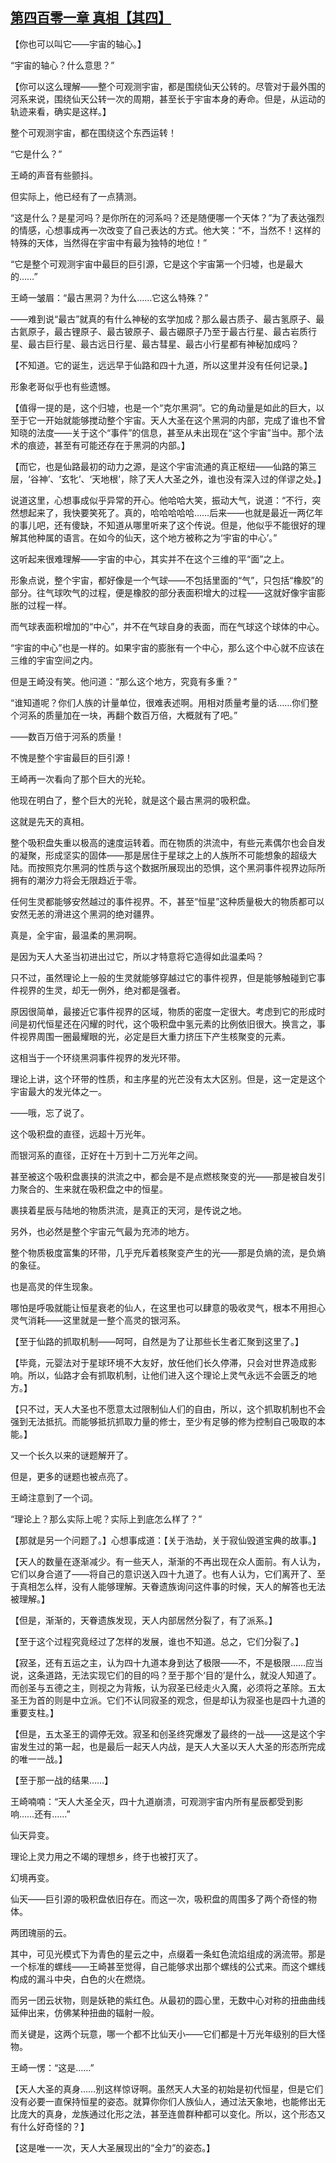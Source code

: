 ## [第四百零一章 真相【其四】](https://www.xxbiquge.com/11_11207/9195712.html)


  【你也可以叫它——宇宙的轴心。】

  “宇宙的轴心？什么意思？”

  【你可以这么理解——整个可观测宇宙，都是围绕仙天公转的。尽管对于最外围的河系来说，围绕仙天公转一次的周期，甚至长于宇宙本身的寿命。但是，从运动的轨迹来看，确实是这样。】

  整个可观测宇宙，都在围绕这个东西运转！

  “它是什么？”

  王崎的声音有些颤抖。

  但实际上，他已经有了一点猜测。

  “这是什么？是星河吗？是你所在的河系吗？还是随便哪一个天体？”为了表达强烈的情感，心想事成再一次改变了自己表达的方式。他大笑：“不，当然不！这样的特殊的天体，当然得在宇宙中有最为独特的地位！”

  “它是整个可观测宇宙中最巨的巨引源，它是这个宇宙第一个归墟，也是最大的……”

  王崎一皱眉：“最古黑洞？为什么……它这么特殊？”

  ——难到说“最古”就真的有什么神秘的玄学加成？那么最古质子、最古氢原子、最古氦原子，最古锂原子、最古铍原子、最古硼原子乃至于最古行星、最古岩质行星、最古巨行星、最古远日行星、最古彗星、最古小行星都有神秘加成吗？

  【不知道。它的诞生，远远早于仙路和四十九道，所以这里并没有任何记录。】

  形象老哥似乎也有些遗憾。

  【值得一提的是，这个归墟，也是一个“克尔黑洞”。它的角动量是如此的巨大，以至于它一开始就能够搅动整个宇宙。天人大圣在这个黑洞的内部，完成了谁也不曾知晓的法度——关于这个“事件”的信息，甚至从未出现在“这个宇宙”当中。那个法术的痕迹，甚至有可能还存在于黑洞的内部。】

  【而它，也是仙路最初的动力之源，是这个宇宙流通的真正枢纽——仙路的第三层，‘谷神’、‘玄牝’、‘天地根’，除了天人大圣之外，谁也没有深入过的佯谬之处。】

  说道这里，心想事成似乎异常的开心。他哈哈大笑，振动大气，说道：“不行，突然想起来了，我快要笑死了。真的，哈哈哈哈哈……后来——也就是最近一两亿年的事儿吧，还有傻缺，不知道从哪里听来了这个传说。但是，他似乎不能很好的理解其他种属的语言。在如今的仙天，这个地方被称之为‘宇宙的中心’。”

  这听起来很难理解——宇宙的中心，其实并不在这个三维的平“面”之上。

  形象点说，整个宇宙，都好像是一个气球——不包括里面的“气”，只包括“橡胶”的部分。往气球吹气的过程，便是橡胶的部分表面积增大的过程——这就好像宇宙膨胀的过程一样。

  而气球表面积增加的“中心”，并不在气球自身的表面，而在气球这个球体的中心。

  “宇宙的中心”也是一样的。如果宇宙的膨胀有一个中心，那么这个中心就不应该在三维的宇宙空间之内。

  但是王崎没有笑。他问道：“那么这个地方，究竟有多重？”

  “谁知道呢？你们人族的计量单位，很难表述啊。用相对质量考量的话……你们整个河系的质量加在一块，再翻个数百万倍，大概就有了吧。”

  ——数百万倍于河系的质量！

  不愧是整个宇宙最巨的巨引源！

  王崎再一次看向了那个巨大的光轮。

  他现在明白了，整个巨大的光轮，就是这个最古黑洞的吸积盘。

  这就是先天的真相。

  整个吸积盘失重以极高的速度运转着。而在物质的洪流中，有些元素偶尔也会自发的凝聚，形成坚实的固体——那是居住于星球之上的人族所不可能想象的超级大陆。而按照克尔黑洞的性质与这个数据所展现出的恐惧，这个黑洞事件视界边际所拥有的潮汐力将会无限趋近于零。

  任何生灵都能够安然越过的事件视界。不，甚至“恒星”这种质量极大的物质都可以安然无恙的滑进这个黑洞的绝对疆界。

  真是，全宇宙，最温柔的黑洞啊。

  是因为天人大圣当初进出过它，所以才特意将它造得如此温柔吗？

  只不过，虽然理论上一般的生灵就能够穿越过它的事件视界，但是能够触碰到它事件视界的生灵，却无一例外，绝对都是强者。

  原因很简单，最接近它事件视界的区域，物质的密度一定很大。考虑到它的形成时间是初代恒星还在闪耀的时代，这个吸积盘中氢元素的比例依旧很大。换言之，事件视界周围一圈最耀眼的光，必定是巨大重力挤压下产生核聚变的元素。

  这相当于一个环绕黑洞事件视界的发光环带。

  理论上讲，这个环带的性质，和主序星的光芒没有太大区别。但是，这一定是这个宇宙最大的发光体之一。

  ——哦，忘了说了。

  这个吸积盘的直径，远超十万光年。

  而银河系的直径，正好在十万到十二万光年之间。

  甚至被这个吸积盘裹挟的洪流之中，都会是不是点燃核聚变的光——那是被自发引力聚合的、生来就在吸积盘之中的恒星。

  裹挟着星辰与陆地的物质洪流，是真正的天河，是传说之地。

  另外，也必然是整个宇宙元气最为充沛的地方。

  整个物质极度富集的环带，几乎充斥着核聚变产生的光——那是负熵的流，是负熵的象征。

  也是高灵的伴生现象。

  哪怕是呼吸就能让恒星衰老的仙人，在这里也可以肆意的吸收灵气，根本不用担心灵气消耗——这里就是一整个高灵的银河系。

  【至于仙路的抓取机制——呵呵，自然是为了让那些长生者汇聚到这里了。】

  【毕竟，元婴法对于星球环境不大友好，放任他们长久停滞，只会对世界造成影响。所以，仙路才会有抓取机制，让他们进入这个理论上灵气永远不会匮乏的地方。】

  【只不过，天人大圣也不愿意太过限制仙人们的自由，所以，这个抓取机制也不会强到无法抵抗。而能够抵抗抓取力量的修士，至少有足够的修为控制自己吸取的本能。】

  又一个长久以来的谜题解开了。

  但是，更多的谜题也被点亮了。

  王崎注意到了一个词。

  “理论上？那么实际上呢？实际上到底怎么样了？”

  【那就是另一个问题了。】心想事成道：【关于浩劫，关于寂仙毁道宝典的故事。】

  【天人的数量在逐渐减少。有一些天人，渐渐的不再出现在众人面前。有人认为，它们以身合道了——将自己的意识送入四十九道了。也有人认为，它们离开了、至于真相怎么样，没有人能够理解。天眷遗族询问这件事的时候，天人的解答也无法被理解。】

  【但是，渐渐的，天眷遗族发现，天人内部居然分裂了，有了派系。】

  【至于这个过程究竟经过了怎样的发展，谁也不知道。总之，它们分裂了。】

  【寂圣，还有五运之主，认为四十九道本身到达了极限——不，不是极限……应当说，这条道路，无法实现它们的目的吗？至于那个‘目的’是什么，就没人知道了。而创圣与五德之主，则视之为背叛，认为寂圣已经走火入魔，必须将之革除。五太圣王为首的则是中立派。它们不认同寂圣的观念，但是却认为寂圣也是四十九道的重要支柱。】

  【但是，五太圣王的调停无效。寂圣和创圣终究爆发了最终的一战——这是这个宇宙发生过的第一起，也是最后一起天人内战，是天人大圣以天人大圣的形态所完成的唯一一战。】

  【至于那一战的结果……】

  王崎喃喃：“天人大圣全灭，四十九道崩溃，可观测宇宙内所有星辰都受到影响……还有……”

  仙天异变。

  理论上灵力用之不竭的理想乡，终于也被打灭了。

  幻境再变。

  仙天——巨引源的吸积盘依旧存在。而这一次，吸积盘的周围多了两个奇怪的物体。

  两团瑰丽的云。

  其中，可见光模式下为青色的星云之中，点缀着一条虹色流焰组成的涡流带。那是一个标准的螺线——王崎甚至觉得，自己能够求出那个螺线的公式来。而这个螺线构成的漏斗中央，白色的火在燃烧。

  而另一团云状物，则是妖艳的紫红色。从最初的圆心里，无数中心对称的扭曲曲线延伸出来，仿佛某种扭曲的辐射一般。

  而关键是，这两个玩意，哪一个都不比仙天小——它们都是十万光年级别的巨大怪物。

  王崎一愣：“这是……”

  【天人大圣的真身……别这样惊讶啊。虽然天人大圣的初始是初代恒星，但是它们没有必要一直保持恒星的姿态。就算你你们人族仙人，通过法天象地，也能修出无比庞大的真身，龙族通过化形之法，甚至连兽群种都可以变化。所以，这个形态又有什么好奇怪的？】

  【这是唯一一次，天人大圣展现出的“全力”的姿态。】
